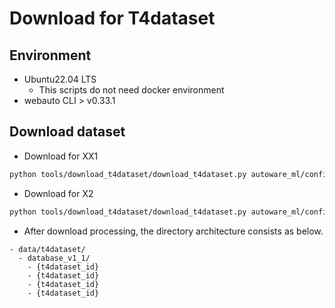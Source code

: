 # Download for T4dataset
## Environment

- Ubuntu22.04 LTS
  - This scripts do not need docker environment
- webauto CLI > v0.33.1

## Download dataset

- Download for XX1

```sh
python tools/download_t4dataset/download_t4dataset.py autoware_ml/configs/detection3d/dataset/t4dataset/database_v1_1.yaml --output ./data/t4dataset/ --project-id prd_jt
```

- Download for X2

```sh
python tools/download_t4dataset/download_t4dataset.py autoware_ml/configs/detection3d/dataset/t4dataset/database_v3_0.yaml --output ./data/t4dataset/ --project-id x2_dev
```

- After download processing, the directory architecture consists as below.

```
- data/t4dataset/
  - database_v1_1/
    - {t4dataset_id}
    - {t4dataset_id}
    - {t4dataset_id}
    - {t4dataset_id}
```
